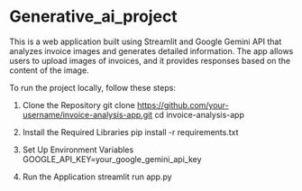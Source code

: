 # Generative_ai_project
This is a web application built using Streamlit and Google Gemini API that analyzes invoice images and generates detailed information. The app allows users to upload images of invoices, and it provides responses based on the content of the image.

To run the project locally, follow these steps:

1. Clone the Repository
git clone https://github.com/your-username/invoice-analysis-app.git
cd invoice-analysis-app

3. Install the Required Libraries
pip install -r requirements.txt

3. Set Up Environment Variables
GOOGLE_API_KEY=your_google_gemini_api_key

5. Run the Application
streamlit run app.py

